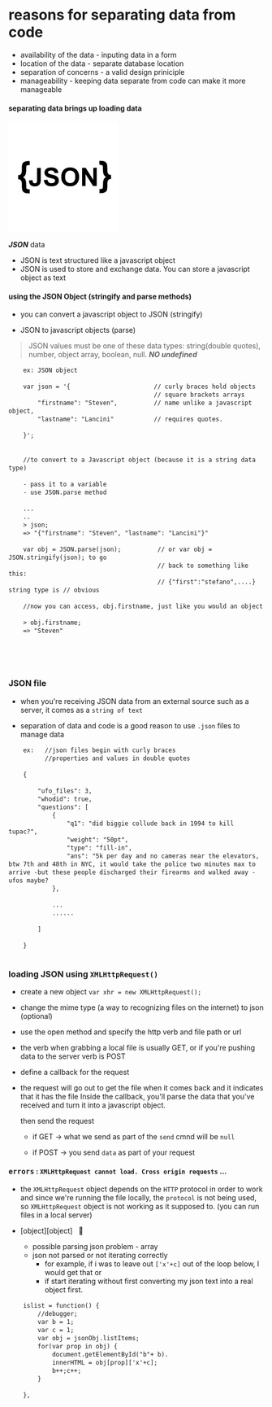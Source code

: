 # reasons for separating data from code

- availability of the data - inputing data in a form
- location of the data - separate database location
- separation of concerns - a valid design priniciple
- manageability - keeping data separate from code can make it more manageable

#### separating data brings up loading data



![](images/logo-json.png)


***JSON*** data
- JSON is text structured like a javascript object
- JSON is used to store and exchange data. You can store a javascript object as text

#### using the JSON Object (stringify and parse methods)    
- you can convert a javascript object to JSON (stringify)

- JSON to javascript objects (parse)

> JSON values must be one of these data types: string(double quotes), number, object
> array, boolean, null.  ***NO undefined***

```
    ex: JSON object

    var json = '{                       // curly braces hold objects
                                        // square brackets arrays 
        "firstname": "Steven",          // name unlike a javascript object,
        "lastname": "Lancini"           // requires quotes.
    
    }';


    //to convert to a Javascript object (because it is a string data type)

    - pass it to a variable
    - use JSON.parse method

    ...
    ..
    > json;
    => "{"firstname": "Steven", "lastname": "Lancini"}"

    var obj = JSON.parse(json);          // or var obj = JSON.stringify(json); to go
                                         // back to something like this:
                                         // {"first":"stefano",....} string type is // obvious

    //now you can access, obj.firstname, just like you would an object

    > obj.firstname;
    => "Steven"



````

<br/>


### JSON file

- when you're receiving JSON data from an external source such as a server, it comes
  as a `string of text`

- separation of data and code is a good reason to use `.json` files to manage data


```
    ex:   //json files begin with curly braces
          //properties and values in double quotes  

    {

        "ufo_files": 3,
        "whodid": true,
        "questions": [
            {
                "q1": "did biggie collude back in 1994 to kill tupac?",
                "weight": "50pt",
                "type": "fill-in",
                "ans": "5k per day and no cameras near the elevators, btw 7th and 48th in NYC, it would take the police two minutes max to arrive -but these people discharged their firearms and walked away - ufos maybe?
            },

            ...
            ......

        ]

    }


```


### loading JSON using `XMLHttpRequest()`

- create a new object   `var xhr = new XMLHttpRequest();`

- change the mime type (a way to recognizing files on the internet) to json 
  (optional)

- use the open method and specify the http verb and file path or url

- the verb when grabbing a local file is usually GET, or if you're pushing data
  to the server verb is POST

- define a callback for the request

- the request will go out to get the file when it comes back and it indicates
  that it has the file
  Inside the callback, you'll parse the data that you've received and turn it into
  a javascript object.

  then send the request

  +  if GET -> what we send as part of the `send` cmnd will be `null`

  +  if POST -> you send `data` as part of your request



#### <kbd>errors</kbd> : `XMLHttpRequest cannot load. Cross origin requests` ...

- the `XMLHttpRequest` object depends on the `HTTP` protocol in order to work
  and since we're running the file locally, the `protocol` is not being used, so
  `XMLHttpRequest` object is not working as it supposed to.
  (you can run files in a local server)

- [object][object]  &nbsp; :santa:
    + possible parsing json problem - array
    + json not parsed or not iterating correctly
        + for example, if i was to leave out `['x'+c]` out of the loop below, I would get that or
        + if start iterating without first converting my json text into a real object first.

```
    islist = function() {
        //debugger;
        var b = 1;
        var c = 1;
        var obj = jsonObj.listItems;
        for(var prop in obj) {
            document.getElementById("b"+ b).
            innerHTML = obj[prop]['x'+c];
            b++;c++;
        }

    },

```























